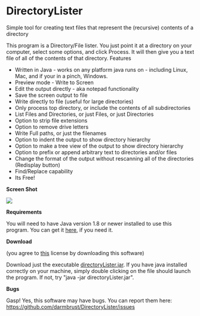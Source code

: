 # DirectoryLister
Simple tool for creating text files that represent the (recursive) contents of a directory

This program is a Directory/File lister. You just point it at a directory on your computer, select some options, and click Process. 
It will then give you a text file of all of the contents of that directory.
Features

 - Written in Java - works on any platform java runs on - including Linux, Mac, and if your in a pinch, Windows.
 - Preview mode - Write to Screen
 - Edit the output directly - aka notepad functionality
 - Save the screen output to file
 - Write directly to file (useful for large directories)
 - Only process top directory, or include the contents of all subdirectories
 - List Files and Directories, or just Files, or just Directories
 - Option to strip file extensions
 - Option to remove drive letters
 - Write Full paths, or just the filenames
 - Option to indent the output to show directory hierarchy
 - Option to make a tree view of the output to show directory hierarchy
 - Option to prefix or append arbitrary text to directories and/or files
 - Change the format of the output without rescanning all of the directories (Redisplay button)
 - Find/Replace capability
 - Its Free!

**Screen Shot**

![](https://user-images.githubusercontent.com/5016252/148860871-dcf19abb-6b46-42b6-a4e8-f107fa5f5b04.jpg)

**Requirements**

You will need to have Java version 1.8 or newer installed to use this program. You can get it [here](https://adoptopenjdk.net/), if you need it.

**Download**

(you agree to [this](LICENSE) license by downloading this software)

Download just the executable [directoryLister.jar](https://github.com/darmbrust/DirectoryLister/releases/download/1/directoryLister.jar). 
If you have java installed correctly on your machine, simply double clicking on the file should launch the program. If not, try "java -jar directoryLister.jar".

**Bugs**

Gasp! Yes, this software may have bugs.  You can report them here: https://github.com/darmbrust/DirectoryLister/issues